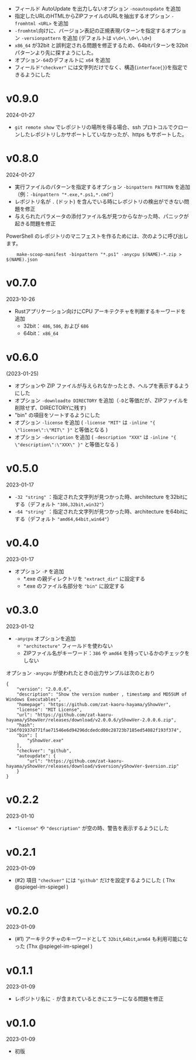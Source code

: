 - フィールド AutoUpdate を出力しないオプション `-noautoupdate` を追加
- 指定したURLのHTMLからZIPファイルのURLを抽出するオプション `-fromhtml <URL>` を追加
- `-fromhtml`向けに、バージョン表記の正規表現パターンを指定するオプション `-versionpattern` を追加 (デフォルトは `v\d+\.\d+\.\d+`)
- `x86_64` が32bit と誤判定される問題を修正するため、64bitパターンを32bitパターンより先に探すようにした。
- オプション`-64`のデフォルトに `x64` を追加
- フィールド`"checkver"` には文字列だけでなく、構造(`interface{}`)を指定できるようにした

v0.9.0
======
2024-01-27

- `git remote show` でレポジトリの場所を得る場合、ssh プロトコルでクローンしたレポジトリしかサポートしていなかったが、https もサポートした。

v0.8.0
======
2024-01-27

- 実行ファイルのパターンを指定するオプション `-binpattern PATTERN` を追加 （例：`-binpattern "*.exe,*.ps1,*.cmd"`）
- レポジトリ名が `.` (ドット) を含んでいる時にレポジトリの検出ができない問題を修正
- 与えられたパラメータの添付ファイル名が見つからなかった時、パニックが起きる問題を修正

PowerShell のレポジトリのマニフェストを作るためには、次のように呼び出します。

```
	make-scoop-manifest -binpattern "*.ps1" -anycpu $(NAME)-*.zip > $(NAME).json
```

v0.7.0
======
2023-10-26

- Rustアプリケーション向けにCPU アーキテクチャを判断するキーワードを追加
    - 32bit： `486`, `586`, および `686`
    - 64bit： `x86_64`

v0.6.0
======
(2023-01-25)

- オプションや ZIP ファイルが与えられなかったとき、ヘルプを表示するようにした
- オプション  `-downloadto DIRECTORY` を追加（`-D`と等価だが、ZIPファイルを削除せず、DIRECTORYに残す)
- "bin" の項目をソートするようにした
- オプション `-license` を追加 (  `-license "MIT"` は `-inline "{ \"license\":\"MIT\" }"` と等価となる )
- オプション `-description` を追加 (  `-description "XXX"` は `-inline "{ \"description\":\"XXX\" }"` と等価となる )

v0.5.0
=======
2023-01-17

- `-32 "string"` ：指定された文字列が見つかった時、architecture を32bitにする（デフォルト `"386,32bit,win32"`）
- `-64 "string"` ：指定された文字列が見つかった時、architecture を64bitにする（デフォルト `"amd64,64bit,win64"`）

v0.4.0
=======
2023-01-17

- オプション `-P` を追加
    - \*.exe の親ディレクトリを `"extract_dir"` に設定する
    - \*.exe のファイル名部分を `"bin"` に設定する

v0.3.0
=======
2023-01-12

- `-anycpu` オプションを追加
    - `"architecture"` フィールドを使わない
    - ZIPファイル名がキーワード：`386` や `amd64` を持っているかのチェックをしない

オプション `-anycpu` が使われたときの出力サンプルは次のとおり

```
{
    "version": "2.0.0.6",
    "description": "Show the version number , timestamp and MD5SUM of Windows Executables",
    "homepage": "https://github.com/zat-kaoru-hayama/yShowVer",
    "license": "MIT License",
    "url": "https://github.com/zat-kaoru-hayama/yShowVer/releases/download/v2.0.0.6/yShowVer-2.0.0.6.zip",
    "hash": "1b6f01937d771fae71546e6d94296dcdedcd00c28723b7185ed54082f193f374",
    "bin": [
        "yShowVer.exe"
    ],
    "checkver": "github",
    "autoupdate": {
        "url": "https://github.com/zat-kaoru-hayama/yShowVer/releases/download/v$version/yShowVer-$version.zip"
    }
}
```

v0.2.2
=======
2023-01-10

- `"license"` や `"description"` が空の時、警告を表示するようにした

v0.2.1
=======
2023-01-09

- (#2) 項目 `"checkver"` には `"github"` だけを設定するようにした (  Thx @spiegel-im-spiegel )

v0.2.0
=======
2023-01-09

- (#1) アーキテクチャのキーワードとして `32bit`,`64bit`,`arm64` も利用可能になった (Thx @spiegel-im-spiegel )


v0.1.1
=======
2023-01-09

- レポジトリ名に `-` が含まれているときにエラーになる問題を修正

v0.1.0
=======
2023-01-09

- 初版

